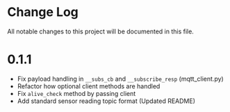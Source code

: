 # Change Log

All notable changes to this project will be documented in this file.

# 0.1.1

* Fix payload handling in `__subs_cb` and `__subscribe_resp` (mqtt_client.py)
* Refactor how optional client methods are handled
* Fix `alive_check` method by passing client
* Add standard sensor reading topic format (Updated README)